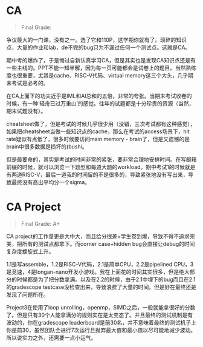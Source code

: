 # CA

> Final Grade: 

争议最大的一门课，没有之一。选了它和110P，这学期你就有了。琐碎的知识点，大量的作业和lab，de不完的bug只为不漏过任何一个测试点。这就是CA。

期中考的爆炸了，于是悔过自新认真学习CA，但是其实也是发现CA知识点还是有一些主线的。PPT不能一知半解，因为每一页可能都会是试卷上的题目。当然熟练度也很重要，尤其是cache、RISC-V代码、virtual memory这三个大头，几乎期末考试是必考的。

在CA上面下的功夫近乎是IML和AI总和的五倍，非常的夸张。当期末考试收卷的时候，有一种‘轻舟已过万重山’的感觉。往年的试题都是十分珍贵的资源（当然，期末试题没有）。

cheatsheet做了，但是考试的时候几乎很少用（没错，三次考试都有这种感觉），如果把cheatsheet当做一些知识点的cache，那么在考试的access场景下，hit rate疑似有点低了，很多时候要访问main memory - brain了，但是又遗憾的是brain中很多数据是损坏的(bushi。

但是最要命的，其实是考试的时间非常的紧张，要非常合理地安排时间。在写邮箱前缀的时候，就可以浏览一下题型和每道大题的workload。期中考试1的时候就是有两道RISC-V，最后一道我的时间留的不是很多的，导致紧张地没有写出来，导致最终没有高出平均分一个sigma。

# CA Project

> Final Grade: A+

CA project的工作量更是大中大，而且给分很差+学生卷到爆，导致不得不追求完美，把所有的测试点都拿下。而corner case+hidden bug会直接让debug的时间复杂度螺旋式上升。

1.1是写assemble，1.2是RISC-V代码，2.1是简单CPU，2.2是pipelined CPU，3是竞速，4是longan-nano开发小游戏。我在上面花的时间其实很多，但是绝大部分的时候都是为了把分数拿满。以及在2.2的时候，由于2.1中埋下的bug而且在2.1的gradescope testcase没检查出来，导致浪费了大量的时间。但是好在最终还是发现了问题所在。

Project3在使用了loop unrolling，openmp，SIMD之后，一般就能拿很好的分数了。但是只有30个人能拿满分的规则实在是太变态了。并且最终的测试机制是有波动的，你在gradescope leaderboard是前30名，并不意味着最终的测试机子上你是前30，虽然团队会进行7次运行且抛弃最大值和最小值以尽可能地减少波动。所以说实力之外，还需要一点小运气。


